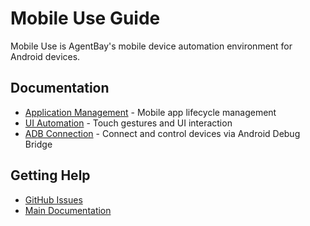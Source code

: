 # Mobile Use Guide

Mobile Use is AgentBay's mobile device automation environment for Android devices.

## Documentation

- [Application Management](mobile-application-management.md) - Mobile app lifecycle management
- [UI Automation](mobile-ui-automation.md) - Touch gestures and UI interaction
- [ADB Connection](adb-connection.md) - Connect and control devices via Android Debug Bridge

## Getting Help

- [GitHub Issues](https://github.com/aliyun/wuying-agentbay-sdk/issues)
- [Main Documentation](../../README.md)
